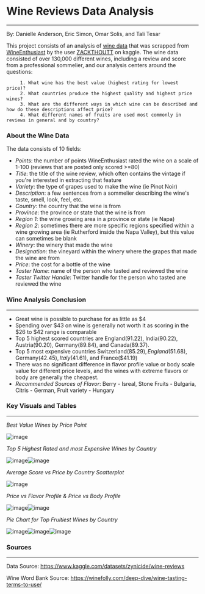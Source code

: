 # Wine Reviews Data Analysis 
____________________________________________________________

By: Danielle Anderson, Eric Simon, Omar Solis, and Tali Tesar

This project consists of an analysis of [wine data](https://www.kaggle.com/datasets/zynicide/wine-reviews) that was scrapped from [WineEnthusiast](https://www.winemag.com/?s=&drink_type=wine) by the user [ZACKTHOUTT](https://www.kaggle.com/zynicide) on kaggle. The wine data consisted of over 130,000 different wines, including a review and score from a professional sommelier, and our analysis centers around the questions:


         1. What wine has the best value (highest rating for lowest price)?
         2. What countries produce the highest quality and highest price wines?
         3. What are the different ways in which wine can be described and how do these descriptions affect price?
         4. What different names of fruits are used most commonly in reviews in general and by country?

### About the Wine Data 

The data consists of 10 fields:

- *Points*: the number of points WineEnthusiast rated the wine on a scale of 1-100 (reviews that are posted only scored >=80)
- *Title*: the title of the wine review, which often contains the vintage if you're interested in extracting that feature
- *Variety*: the type of grapes used to make the wine (ie Pinot Noir)
- *Description*: a few sentences from a sommelier describing the wine's taste, smell, look, feel, etc.
- *Country*: the country that the wine is from
- *Province*: the province or state that the wine is from
- *Region 1*: the wine growing area in a province or state (ie Napa)
- *Region 2*: sometimes there are more specific regions specified within a wine growing area (ie Rutherford inside the Napa Valley), but this value can sometimes be blank
- *Winery*: the winery that made the wine
- *Designation*: the vineyard within the winery where the grapes that made the wine are from
- *Price*: the cost for a bottle of the wine 
- *Taster Name*: name of the person who tasted and reviewed the wine
- *Taster Twitter Handle*: Twitter handle for the person who tasted ane reviewed the wine



### Wine Analysis Conclusion
___________________________________________________________

- Great wine is possible to purchase for as little as $4
- Spending over $43 on wine is generally not worth it as scoring in the $26 to $42 range is comparable 
- Top 5 highest scored countries are England(91.22), India(90.22), Austria(90.20), Germany(89.84), and Canada(89.37).
- Top 5 most expensive countries Switzerland($85.29), England($51.68), Germany($42.45), Italy($41.61), and France($41.19)
- There was no significant difference in flavor profile value or body scale value for different price levels, and the wines with extreme flavors or body are generally the cheapest.
- *Recommended Sources of Flavor*: Berry - Isreal, Stone Fruits - Bulgaria, Citris - German, Fruit variety - Hungary

### Key Visuals and Tables
___________________________________________________________

*Best Value Wines by Price Point*

![image](https://github.com/oas95/project1-wine-reviews/blob/main/Pywine/Output/Best_value_wines2.png)

*Top 5 Highest Rated and most Expensive Wines by Country*

![image](https://github.com/oas95/project1-wine-reviews/blob/main/Pywine/Output/Top5%20Countries%20on%20score.png)![image](https://github.com/oas95/project1-wine-reviews/blob/main/Pywine/Output/top_5_most_expensive_countries.png)

*Average Score vs Price by Country Scatterplot*

![image](https://github.com/oas95/project1-wine-reviews/blob/main/Pywine/Output/country_scorevsprice.png)

*Price vs Flavor Profile & Price vs Body Profile*

![image](https://github.com/oas95/project1-wine-reviews/blob/main/Pywine/Output/Price_vs_flavor.png)![image](https://github.com/oas95/project1-wine-reviews/blob/main/Pywine/Output/pricevsbody.png)

*Pie Chart for Top Fruitiest Wines by Country*

![image](https://github.com/oas95/project1-wine-reviews/blob/main/Pywine/Output/Bulgaria_top_fruits.png)![image](https://github.com/oas95/project1-wine-reviews/blob/main/Pywine/Output/Germany_top_fruits.png)![image](https://github.com/oas95/project1-wine-reviews/blob/main/Pywine/Output/Israel_top_fruits.png)

### Sources
____________________________________________________________
Data Source: https://www.kaggle.com/datasets/zynicide/wine-reviews

Wine Word Bank Source: https://winefolly.com/deep-dive/wine-tasting-terms-to-use/
